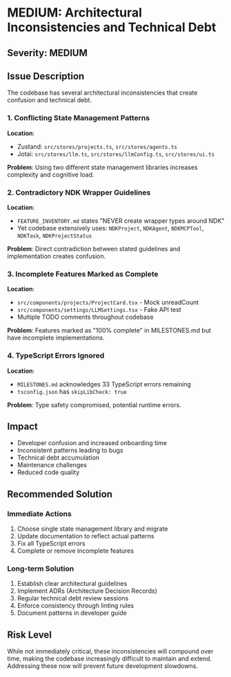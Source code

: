 # MEDIUM: Architectural Inconsistencies and Technical Debt

## Severity: MEDIUM

## Issue Description

The codebase has several architectural inconsistencies that create confusion and technical debt.

### 1. Conflicting State Management Patterns

**Location**: 
- Zustand: `src/stores/projects.ts`, `src/stores/agents.ts`
- Jotai: `src/stores/llm.ts`, `src/stores/llmConfig.ts`, `src/stores/ui.ts`

**Problem**: Using two different state management libraries increases complexity and cognitive load.

### 2. Contradictory NDK Wrapper Guidelines

**Location**: 
- `FEATURE_INVENTORY.md` states "NEVER create wrapper types around NDK"
- Yet codebase extensively uses: `NDKProject`, `NDKAgent`, `NDKMCPTool`, `NDKTask`, `NDKProjectStatus`

**Problem**: Direct contradiction between stated guidelines and implementation creates confusion.

### 3. Incomplete Features Marked as Complete

**Location**:
- `src/components/projects/ProjectCard.tsx` - Mock unreadCount
- `src/components/settings/LLMSettings.tsx` - Fake API test
- Multiple TODO comments throughout codebase

**Problem**: Features marked as "100% complete" in MILESTONES.md but have incomplete implementations.

### 4. TypeScript Errors Ignored

**Location**: 
- `MILESTONES.md` acknowledges 33 TypeScript errors remaining
- `tsconfig.json` has `skipLibCheck: true`

**Problem**: Type safety compromised, potential runtime errors.

## Impact

- Developer confusion and increased onboarding time
- Inconsistent patterns leading to bugs
- Technical debt accumulation
- Maintenance challenges
- Reduced code quality

## Recommended Solution

### Immediate Actions
1. Choose single state management library and migrate
2. Update documentation to reflect actual patterns
3. Fix all TypeScript errors
4. Complete or remove incomplete features

### Long-term Solution
1. Establish clear architectural guidelines
2. Implement ADRs (Architecture Decision Records)
3. Regular technical debt review sessions
4. Enforce consistency through linting rules
5. Document patterns in developer guide

## Risk Level
While not immediately critical, these inconsistencies will compound over time, making the codebase increasingly difficult to maintain and extend. Addressing these now will prevent future development slowdowns.
